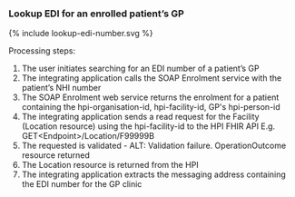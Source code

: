 
### Lookup EDI for an enrolled patient’s GP

<div>
{% include lookup-edi-number.svg %}
</div>

Processing steps:
1.	The user initiates searching for an EDI number of a patient’s GP
2.	The integrating application calls the SOAP Enrolment service with the patient’s NHI number
3.	The SOAP Enrolment web service returns the enrolment for a patient containing the hpi-organisation-id, hpi-facility-id, GP's hpi-person-id
4.	The integrating application sends a read request for the Facility (Location resource) using the hpi-facility-id to the HPI FHIR API
E.g. GET\<Endpoint>/Location/F99999B
5.	The requested is validated - ALT: Validation failure. OperationOutcome resource returned
6.	The Location resource is returned from the HPI
7.	The integrating application extracts the messaging address containing the EDI number for the GP clinic

